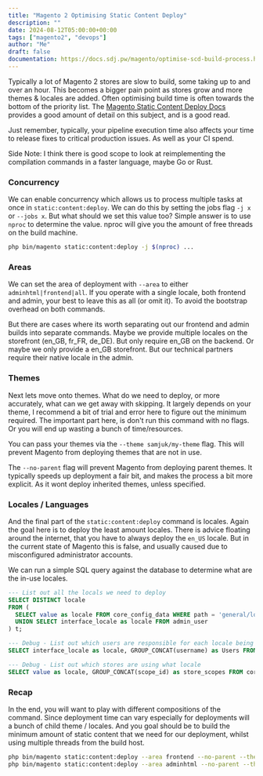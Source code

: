 ```yaml
---
title: "Magento 2 Optimising Static Content Deploy"
description: ""
date: 2024-08-12T05:00:00+00:00
tags: ["magento2", "devops"]
author: "Me"
draft: false
documentation: https://docs.sdj.pw/magento/optimise-scd-build-process.html
---
```

Typically a lot of Magento 2 stores are slow to build, some taking up to and over an hour. This becomes a bigger pain point as stores grow and more themes & locales are added. Often optimising build time is often towards the bottom of the priority list. The [Magento Static Content Deploy Docs](https://experienceleague.adobe.com/en/docs/commerce-operations/configuration-guide/cli/static-view/static-view-file-deployment) provides a good amount of detail on this subject, and is a good read.

Just remember, typically, your pipeline execution time also affects your time to release fixes to critical production issues. As well as your CI spend.

Side Note: I think there is good scope to look at reimplementing the compilation commands in a faster language, maybe Go or Rust.

### Concurrency
We can enable concurrency which allows us to process multiple tasks at once in `static:content:deploy`. We can do this by setting the jobs flag `-j x` or `--jobs x`. But what should we set this value too? Simple answer is to use `nproc` to determine the value. nproc will give you the amount of free threads on the build machine.
```sh
php bin/magento static:content:deploy -j $(nproc) ...
```

### Areas
We can set the area of deployment with `--area` to either `adminhtml|frontend|all`. If you operate with a single locale, both frontend and admin, your best to leave this as all (or omit it). To avoid the bootstrap overhead on both commands.

But there are cases where its worth separating out our frontend and admin builds into separate commands. Maybe we provide multiple locales on the storefront (en_GB, fr_FR, de_DE). But only require en_GB on the backend. Or maybe we only provide a en_GB storefront. But our technical partners require their native locale in the admin.

### Themes
Next lets move onto themes. What do we need to deploy, or more accurately, what can we get away with skipping. It largely depends on your theme, I recommend a bit of trial and error here to figure out the minimum required. The important part here, is don't run this command with no flags. Or you will end up wasting a bunch of time/resources.

You can pass your themes via the `--theme samjuk/my-theme` flag. This will prevent Magento from deploying themes that are not in use.

The `--no-parent` flag will prevent Magento from deploying parent themes. It typically speeds up deployment a fair bit, and makes the process a bit more explicit. As it wont deploy inherited themes, unless specified.

### Locales / Languages
And the final part of the `static:content:deploy` command is locales. Again the goal here is to deploy the least amount locales. There is advice floating around the internet, that you have to always deploy the `en_US` locale. But in the current state of Magento this is false, and usually caused due to misconfigured administrator accounts.

We can run a simple SQL query against the database to determine what are the in-use locales.
```sql
--- List out all the locals we need to deploy
SELECT DISTINCT locale
FROM (
  SELECT value as locale FROM core_config_data WHERE path = 'general/locale/code'
  UNION SELECT interface_locale as locale FROM admin_user
) t;

--- Debug - List out which users are responsible for each locale being required
SELECT interface_locale as locale, GROUP_CONCAT(username) as Users FROM admin_user GROUP BY interface_locale;

--- Debug - List out which stores are using what locale
SELECT value as locale, GROUP_CONCAT(scope_id) as store_scopes FROM core_config_data WHERE path = 'general/locale/code' GROUP BY scope_id;
```

### Recap
In the end, you will want to play with different compositions of the command. Since deployment time can vary especially for deployments will a bunch of child theme / locales. And you goal should be to build the minimum amount of static content that we need for our deployment, whilst using multiple threads from the build host.
```sh
php bin/magento static:content:deploy --area frontend --no-parent --theme samjuk/base-theme --theme samjuk/french-theme en_GB fr_FR de_DE
php bin/magento static:content:deploy --area adminhtml --no-parent --theme Magento/backend en_GB
```
